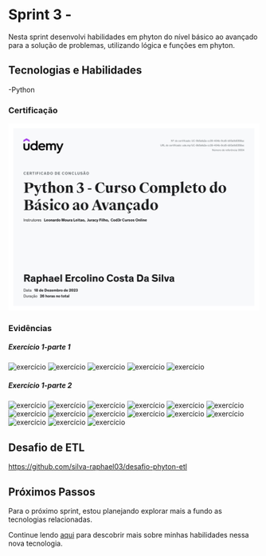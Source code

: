 # Sprint 3 - 

Nesta sprint desenvolvi habilidades em phyton do nível  básico ao avançado para a solução de problemas, utilizando lógica e funções em phyton.

## Tecnologias e Habilidades

-Python

### Certificação 

![certicacao phyton](../../images/certificados/certificadophyton.jpg)


### Evidências
##### Exercício 1-parte 1
![exercício](../../images/evidências/p1.png)
![exercício](../../images/evidências/p2.png)
![exercício](../../images/evidências/p3.png)
![exercício](../../images/evidências/p4.png)
![exercício](../../images/evidências/p5.png)

##### Exercício 1-parte 2
![exercício](../../images/evidências/p6.png)
![exercício](../../images/evidências/p7.png)
![exercício](../../images/evidências/p8.png)
![exercício](../../images/evidências/p9.png)
![exercício](../../images/evidências/p10.png)
![exercício](../../images/evidências/p11.png)
![exercício](../../images/evidências/p12.png)
![exercício](../../images/evidências/p13.png)
![exercício](../../images/evidências/p14.png)
![exercício](../../images/evidências/p15.png)
![exercício](../../images/evidências/p16.png)
![exercício](../../images/evidências/p17.png)
![exercício](../../images/evidências/p18.png)
![exercício](../../images/evidências/p19.png)
![exercício](../../images/evidências/p20.png)

## Desafio de ETL

https://github.com/silva-raphael03/desafio-phyton-etl

## Próximos Passos

Para o próximo sprint, estou planejando explorar mais a fundo as tecnologias relacionadas.

Continue lendo [aqui](../Sprint4/README.md) para descobrir mais sobre minhas habilidades nessa nova tecnologia.
